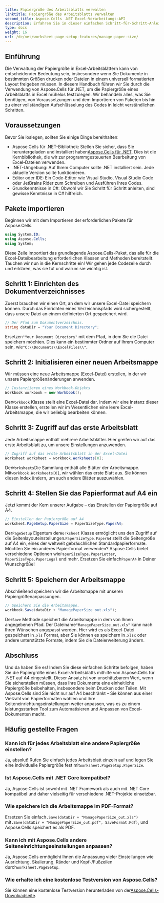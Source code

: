 ```yaml
---
title: Papiergröße des Arbeitsblatts verwalten
linktitle: Papiergröße des Arbeitsblatts verwalten
second_title: Aspose.Cells .NET Excel-Verarbeitungs-API
description: Erfahren Sie in dieser einfachen Schritt-für-Schritt-Anleitung, wie Sie mit Aspose.Cells für .NET benutzerdefinierte Papiergrößen in Excel festlegen.
type: docs
weight: 16
url: /de/net/worksheet-page-setup-features/manage-paper-size/
---
```

## Einführung
Die Verwaltung der Papiergröße in Excel-Arbeitsblättern kann von entscheidender Bedeutung sein, insbesondere wenn Sie Dokumente in bestimmten Größen drucken oder Dateien in einem universell formatierten Layout freigeben müssen. In diesem Handbuch führen wir Sie durch die Verwendung von Aspose.Cells für .NET, um die Papiergröße eines Arbeitsblatts in Excel mühelos festzulegen. Wir behandeln alles, was Sie benötigen, von Voraussetzungen und dem Importieren von Paketen bis hin zu einer vollständigen Aufschlüsselung des Codes in leicht verständlichen Schritten.
## Voraussetzungen
Bevor Sie loslegen, sollten Sie einige Dinge bereithalten:
-  Aspose.Cells für .NET-Bibliothek: Stellen Sie sicher, dass Sie heruntergeladen und installiert haben[Aspose.Cells für .NET](https://releases.aspose.com/cells/net/). Dies ist die Kernbibliothek, die wir zur programmgesteuerten Bearbeitung von Excel-Dateien verwenden.
- .NET-Umgebung: Auf Ihrem Computer sollte .NET installiert sein. Jede aktuelle Version sollte funktionieren.
- Editor oder IDE: Ein Code-Editor wie Visual Studio, Visual Studio Code oder JetBrains Rider zum Schreiben und Ausführen Ihres Codes.
- Grundkenntnisse in C#: Obwohl wir Sie Schritt für Schritt anleiten, sind gewisse Kenntnisse in C# hilfreich.
## Pakete importieren
Beginnen wir mit dem Importieren der erforderlichen Pakete für Aspose.Cells.
```csharp
using System.IO;
using Aspose.Cells;
using System;
```
Diese Zeile importiert das grundlegende Aspose.Cells-Paket, das alle für die Excel-Dateibearbeitung erforderlichen Klassen und Methoden bereitstellt.
Tauchen wir nun in die Kernschritte ein! Wir gehen jede Codezeile durch und erklären, was sie tut und warum sie wichtig ist.
## Schritt 1: Einrichten des Dokumentverzeichnisses
Zuerst brauchen wir einen Ort, an dem wir unsere Excel-Datei speichern können. Durch das Einrichten eines Verzeichnispfads wird sichergestellt, dass unsere Datei an einem definierten Ort gespeichert wird.
```csharp
// Der Pfad zum Dokumentverzeichnis.
string dataDir = "Your Document Directory";
```
 Ersetzen`"Your Document Directory"` mit dem Pfad, in dem Sie die Datei speichern möchten. Dies kann ein bestimmter Ordner auf Ihrem Computer sein, wie`"C:\\Documents\\ExcelFiles\\"`.
## Schritt 2: Initialisieren einer neuen Arbeitsmappe
Wir müssen eine neue Arbeitsmappe (Excel-Datei) erstellen, in der wir unsere Papiergrößenänderungen anwenden.
```csharp
// Instanziieren eines Workbook-Objekts
Workbook workbook = new Workbook();
```
 Der`Workbook` Klasse stellt eine Excel-Datei dar. Indem wir eine Instanz dieser Klasse erstellen, erstellen wir im Wesentlichen eine leere Excel-Arbeitsmappe, die wir beliebig bearbeiten können.
## Schritt 3: Zugriff auf das erste Arbeitsblatt
Jede Arbeitsmappe enthält mehrere Arbeitsblätter. Hier greifen wir auf das erste Arbeitsblatt zu, um unsere Einstellungen anzuwenden.
```csharp
// Zugriff auf das erste Arbeitsblatt in der Excel-Datei
Worksheet worksheet = workbook.Worksheets[0];
```
 Der`Worksheets`Die Sammlung enthält alle Blätter der Arbeitsmappe. Mit`workbook.Worksheets[0]`, wir wählen das erste Blatt aus. Sie können diesen Index ändern, um auch andere Blätter auszuwählen.
## Schritt 4: Stellen Sie das Papierformat auf A4 ein
Jetzt kommt der Kern unserer Aufgabe – das Einstellen der Papiergröße auf A4.
```csharp
// Einstellen der Papiergröße auf A4
worksheet.PageSetup.PaperSize = PaperSizeType.PaperA4;
```
 Der`PageSetup` Eigentum der`Worksheet` Klasse ermöglicht uns den Zugriff auf die Seitenlayouteinstellungen.`PaperSizeType.PaperA4` stellt die Seitengröße auf A4 ein, eines der weltweit gebräuchlichen Standardpapierformate.
 Möchten Sie ein anderes Papierformat verwenden? Aspose.Cells bietet verschiedene Optionen wie`PaperSizeType.PaperLetter`, `PaperSizeType.PaperLegal` und mehr. Ersetzen Sie einfach`PaperA4` in Deiner Wunschgröße!
## Schritt 5: Speichern der Arbeitsmappe
Abschließend speichern wir die Arbeitsmappe mit unseren Papiergrößenanpassungen.
```csharp
// Speichern Sie die Arbeitsmappe.
workbook.Save(dataDir + "ManagePaperSize_out.xls");
```
 Der`Save` Methode speichert die Arbeitsmappe in dem von Ihnen angegebenen Pfad. Der Dateiname`"ManagePaperSize_out.xls"` kann nach Ihren Wünschen angepasst werden. Hier wird es als Excel-Datei gespeichert in`.xls` Format, aber Sie können es speichern in`.xlsx` oder andere unterstützte Formate, indem Sie die Dateierweiterung ändern.
## Abschluss
Und da haben Sie es! Indem Sie diese einfachen Schritte befolgen, haben Sie die Papiergröße eines Excel-Arbeitsblatts mithilfe von Aspose.Cells für .NET auf A4 eingestellt. Dieser Ansatz ist von unschätzbarem Wert, wenn Sie sicherstellen müssen, dass Ihre Dokumente eine einheitliche Papiergröße beibehalten, insbesondere beim Drucken oder Teilen. 
Mit Aspose.Cells sind Sie nicht nur auf A4 beschränkt – Sie können aus einer Vielzahl von Papierformaten wählen und Ihre Seiteneinrichtungseinstellungen weiter anpassen, was es zu einem leistungsstarken Tool zum Automatisieren und Anpassen von Excel-Dokumenten macht.
## Häufig gestellte Fragen
### Kann ich für jedes Arbeitsblatt eine andere Papiergröße einstellen?
 Ja, absolut! Rufen Sie einfach jedes Arbeitsblatt einzeln auf und legen Sie eine individuelle Papiergröße fest mit`worksheet.PageSetup.PaperSize`.
### Ist Aspose.Cells mit .NET Core kompatibel?
Ja, Aspose.Cells ist sowohl mit .NET Framework als auch mit .NET Core kompatibel und daher vielseitig für verschiedene .NET-Projekte einsetzbar.
### Wie speichere ich die Arbeitsmappe im PDF-Format?
 Ersetzen Sie einfach`.Save(dataDir + "ManagePaperSize_out.xls")` mit`.Save(dataDir + "ManagePaperSize_out.pdf", SaveFormat.Pdf)`, und Aspose.Cells speichert es als PDF.
### Kann ich mit Aspose.Cells andere Seiteneinrichtungseinstellungen anpassen?
Ja, Aspose.Cells ermöglicht Ihnen die Anpassung vieler Einstellungen wie Ausrichtung, Skalierung, Ränder und Kopf-/Fußzeilen durch`worksheet.PageSetup`.
### Wie erhalte ich eine kostenlose Testversion von Aspose.Cells?
 Sie können eine kostenlose Testversion herunterladen von der[Aspose.Cells-Downloadseite](https://releases.aspose.com/).
